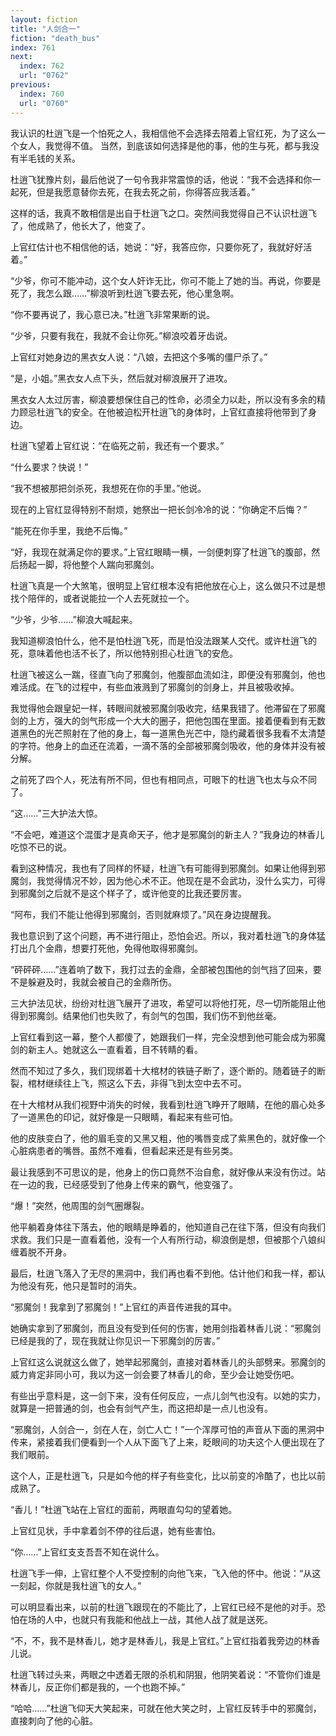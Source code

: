 ```yaml
---
layout: fiction
title: "人剑合一"
fiction: "death_bus"
index: 761
next:
  index: 762
  url: "0762"
previous:
  index: 760
  url: "0760"
---
```

我认识的杜逍飞是一个怕死之人，我相信他不会选择去陪着上官红死，为了这么一个女人，我觉得不值。 当然，到底该如何选择是他的事，他的生与死，都与我没有半毛钱的关系。

杜逍飞犹豫片刻，最后他说了一句令我非常震惊的话，他说：“我不会选择和你一起死，但是我愿意替你去死，在我去死之前，你得答应我活着。”

这样的话，我真不敢相信是出自于杜逍飞之口。突然间我觉得自己不认识杜逍飞了，他成熟了，他长大了，他变了。

上官红估计也不相信他的话，她说：“好，我答应你，只要你死了，我就好好活着。”

“少爷，你可不能冲动，这个女人奸诈无比，你可不能上了她的当。再说，你要是死了，我怎么跟……”柳浪听到杜逍飞要去死，他心里急啊。

“你不要再说了，我心意已决。”杜逍飞非常果断的说。

“少爷，只要有我在，我就不会让你死。”柳浪咬着牙齿说。

上官红对她身边的黑衣女人说：“八娘，去把这个多嘴的僵尸杀了。”

“是，小姐。”黑衣女人点下头，然后就对柳浪展开了进攻。

黑衣女人太过厉害，柳浪要想保住自己的性命，必须全力以赴，所以没有多余的精力顾忌杜逍飞的安全。在他被迫松开杜逍飞的身体时，上官红直接将他带到了身边。

杜逍飞望着上官红说：“在临死之前，我还有一个要求。”

“什么要求？快说！”

“我不想被那把剑杀死，我想死在你的手里。”他说。

现在的上官红显得特别不耐烦，她祭出一把长剑冷冷的说：“你确定不后悔？”

“能死在你手里，我绝不后悔。”

“好，我现在就满足你的要求。”上官红眼睛一横，一剑便刺穿了杜逍飞的腹部，然后扬起一脚，将他整个人踹向邪魔剑。

杜逍飞真是一个大煞笔，很明显上官红根本没有把他放在心上，这么做只不过是想找个陪伴的，或者说能拉一个人去死就拉一个。

“少爷，少爷……”柳浪大喊起来。

我知道柳浪怕什么，他不是怕杜逍飞死，而是怕没法跟某人交代。或许杜逍飞的死，意味着他也活不长了，所以他特别担心杜逍飞的安危。

杜逍飞被这么一踹，径直飞向了邪魔剑，他腹部血流如注，即便没有邪魔剑，他也难活成。在飞的过程中，有些血液溅到了邪魔剑的剑身上，并且被吸收掉。

我觉得他会跟皇妃一样，转眼间就被邪魔剑吸收完，结果我错了。他滞留在了邪魔剑的上方，强大的剑气形成一个大大的圈子，把他包围在里面。接着便看到有无数道黑色的光芒照射在了他的身上，每一道黑色光芒中，隐约藏着很多我看不太清楚的字符。他身上的血还在流着，一滴不落的全部被邪魔剑吸收，他的身体并没有被分解。

之前死了四个人，死法有所不同，但也有相同点，可眼下的杜逍飞也太与众不同了。

“这……”三大护法大惊。

“不会吧，难道这个混蛋才是真命天子，他才是邪魔剑的新主人？”我身边的林香儿吃惊不已的说。

看到这种情况，我也有了同样的怀疑，杜逍飞有可能得到邪魔剑。如果让他得到邪魔剑，我觉得情况不妙，因为他心术不正。他现在是不会武功，没什么实力，可得到邪魔剑之后就不是这个样子了，或许他变的比我还要厉害。

“阿布，我们不能让他得到邪魔剑，否则就麻烦了。”风在身边提醒我。

我也意识到了这个问题，再不进行阻止，恐怕会迟。所以，我对着杜逍飞的身体猛打出几个金鼎，想要打死他，免得他取得邪魔剑。

“砰砰砰……”连着响了数下，我打过去的金鼎，全部被包围他的剑气挡了回来，要不是躲避及时，我就会被自己的金鼎所伤。

三大护法见状，纷纷对杜逍飞展开了进攻，希望可以将他打死，尽一切所能阻止他得到邪魔剑。结果他们也失败了，有剑气的包围，我们伤不到他丝毫。

上官红看到这一幕，整个人都傻了，她跟我们一样，完全没想到他可能会成为邪魔剑的新主人。她就这么一直看着，目不转睛的看。

然而不知过了多久，我们现绑着十大棺材的铁链子断了，逐个断的。随着链子的断裂，棺材继续往上飞，照这么下去，非得飞到太空中去不可。

在十大棺材从我们视野中消失的时候，我看到杜逍飞睁开了眼睛，在他的眉心处多了一道黑色的印记，就好像是一只眼睛，看起来有些可怕。

他的皮肤变白了，他的眉毛变的又黑又粗，他的嘴唇变成了紫黑色的，就好像一个心脏病患者的嘴唇。虽然不难看，但看起来还是有些另类。

最让我感到不可思议的是，他身上的伤口竟然不治自愈，就好像从来没有伤过。站在一边的我，已经感受到了他身上传来的霸气，他变强了。

“爆！”突然，他周围的剑气圈爆裂。

他平躺着身体往下落去，他的眼睛是睁着的，他知道自己在往下落，但没有向我们求救。我们只是一直看着他，没有一个人有所行动，柳浪倒是想，但被那个八娘纠缠着脱不开身。

最后，杜逍飞落入了无尽的黑洞中，我们再也看不到他。估计他们和我一样，都认为他没有死，他只是暂时的消失。

“邪魔剑！我拿到了邪魔剑！”上官红的声音传进我的耳中。

她确实拿到了邪魔剑，而且没有受到任何的伤害，她用剑指着林香儿说：“邪魔剑已经是我的了，现在我就让你见识一下邪魔剑的厉害。”

上官红这么说就这么做了，她举起邪魔剑，直接对着林香儿的头部劈来。邪魔剑的威力肯定非同小可，我以为这一剑会要了林香儿的命，至少会让她受伤吧。

有些出乎意料是，这一剑下来，没有任何反应，一点儿剑气也没有。以她的实力，就算是一把普通的剑，也会有剑气产生，而这把却是一点儿也没有。

“邪魔剑，人剑合一，剑在人在，剑亡人亡！”一个浑厚可怕的声音从下面的黑洞中传来，紧接着我们便看到一个人从下面飞了上来，眨眼间的功夫这个人便出现在了我们眼前。

这个人，正是杜逍飞，只是如今他的样子有些变化，比以前变的冷酷了，也比以前成熟了。

“香儿！”杜逍飞站在上官红的面前，两眼直勾勾的望着她。

上官红见状，手中拿着剑不停的往后退，她有些害怕。

“你……”上官红支支吾吾不知在说什么。

杜逍飞手一伸，上官红整个人不受控制的向他飞来，飞入他的怀中。他说：“从这一刻起，你就是我杜逍飞的女人。”

可以明显看出来，以前的杜逍飞跟现在的不能比了，上官红已经不是他的对手。恐怕在场的人中，也就只有我能和他战上一战，其他人战了就是送死。

“不，不，我不是林香儿，她才是林香儿，我是上官红。”上官红指着我旁边的林香儿说。

杜逍飞转过头来，两眼之中透着无限的杀机和阴狠，他阴笑着说：“不管你们谁是林香儿，反正你们都是我的，一个也跑不掉。”

“哈哈……”杜逍飞仰天大笑起来，可就在他大笑之时，上官红反转手中的邪魔剑，直接刺向了他的心脏。